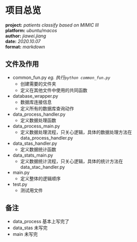 # 项目总览

**project:** *patients classify based on MIMIC III*
<br />
**platform:** *ubuntu/macos*
<br />
**author:** *jiawei.jiang*
<br />
**date:** *2020.10.07*
<br />
**format:** *markdown*

## 文件及作用
- common\_fun.py *eg. 执行`python common_fun.py`*
    - 创建需要的文件夹
    - 定义在其他文件中使用的共同函数
- database\_wrapper.py
    - 数据库连接信息
    - 定义所有的数据库查询动作
- data\_process\_handler.py
    - 定义数据处理函数
- data\_process\_main.py
    - 定义数据处理流程，只关心逻辑，具体的数据处理方法在 data_process_handler.py
- data\_stas\_handler.py
    - 定义数据统计函数
- data\_stats\_main.py
    - 定义数据统计流程，只关心逻辑，具体的统计方法在 data_stac_handler.py
- main.py
    - 定义整体的逻辑顺序
- test.py
    - 测试用文件

## 备注
- data_process 基本上写完了
- data_stas 未写完
- main 未写完